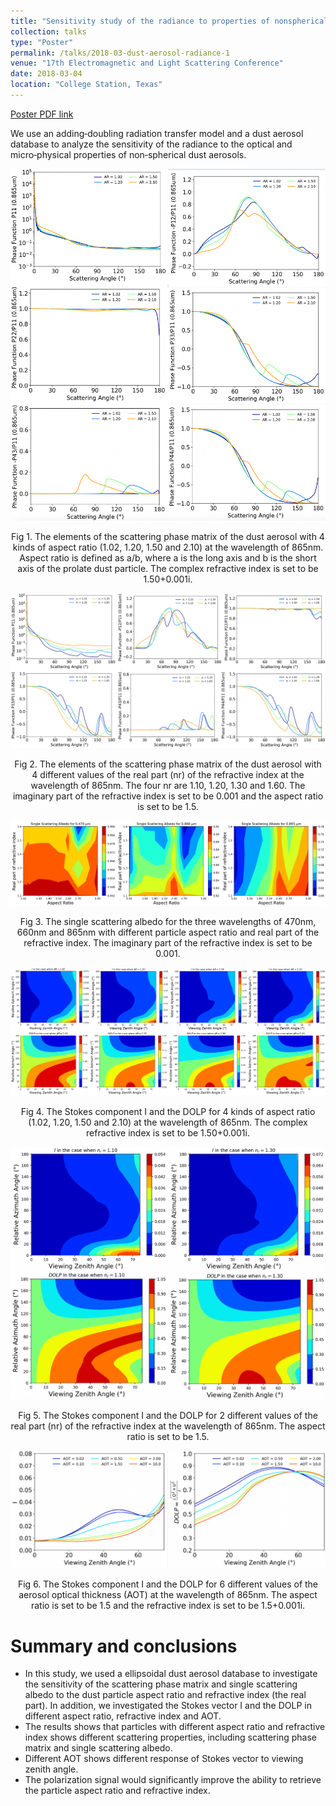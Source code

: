 ```yaml
---
title: "Sensitivity study of the radiance to properties of nonspherical dust aerosols"
collection: talks
type: "Poster"
permalink: /talks/2018-03-dust-aerosol-radiance-1
venue: "17th Electromagnetic and Light Scattering Conference"
date: 2018-03-04
location: "College Station, Texas"
---
```


[Poster PDF link](/files/poster/17th-ELS.pdf)

We use an adding‑doubling radiation transfer model and a dust aerosol database to analyze the sensitivity of the radiance to the optical and micro‑physical properties of non‑spherical dust aerosols.

![figure 1](../figures/presentation/2018-els-poster-figure-1.png)
<p style="text-align: center;">Fig 1. The elements of the scattering phase matrix of the dust aerosol with 4 kinds of aspect ratio (1.02, 1.20, 1.50 and 2.10) at the wavelength of 865nm. Aspect ratio is defined as a/b, where a is the long axis and b is the short axis of the prolate dust particle. The complex refractive index is set to be 1.50+0.001i.</p>

![figure 2](../figures/presentation/2018-els-poster-figure-2.png)
<p style="text-align: center;">Fig 2. The elements of the scattering phase matrix of the dust aerosol with 4 different values of the real part (nr) of the refractive index at the wavelength of 865nm. The four nr are 1.10, 1.20, 1.30 and 1.60. The imaginary part of the refractive index is set to be 0.001 and the aspect ratio is set to be 1.5.</p>

![figure 3](../figures/presentation/2018-els-poster-figure-3.png)
<p style="text-align: center;">Fig 3. The single scattering albedo for the three wavelengths of 470nm, 660nm and 865nm with different particle aspect ratio and real part of the refractive index. The imaginary part of the refractive index is set to be 0.001.</p>

![figure 4](../figures/presentation/2018-els-poster-figure-4.png)
<p style="text-align: center;">Fig 4. The Stokes component I and the DOLP for 4 kinds of aspect ratio (1.02, 1.20, 1.50 and 2.10) at the wavelength of 865nm. The complex refractive index is set to be 1.50+0.001i.</p>

![figure 5](../figures/presentation/2018-els-poster-figure-5.png)
<p style="text-align: center;">Fig 5. The Stokes component I and the DOLP for 2 different values of the real part (nr) of the refractive index at the wavelength of 865nm. The aspect ratio is set to be 1.5.</p>

![figure 6](../figures/presentation/2018-els-poster-figure-6.png)
<p style="text-align: center;">Fig 6. The Stokes component I and the DOLP for 6 different values of the aerosol optical thickness (AOT) at the wavelength of 865nm. The aspect ratio is set to be 1.5 and the refractive index is set to be 1.5+0.001i.</p>

Summary and conclusions
=======================

* In this study, we used a ellipsoidal dust aerosol database to investigate the sensitivity of the scattering phase matrix and single scattering albedo to the dust particle aspect ratio and refractive index (the real part). In addition, we investigated the Stokes vector I and the DOLP in different aspect ratio, refractive index and AOT.
* The results shows that particles with different aspect ratio and refractive index shows different scattering properties, including scattering phase matrix and single scattering albedo.
* Different AOT shows different response of Stokes vector to viewing zenith angle.
* The polarization signal would significantly improve the ability to retrieve the particle aspect ratio and refractive index.
